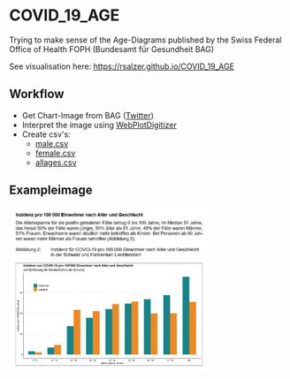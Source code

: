 # COVID_19_AGE
Trying to make sense of the Age-Diagrams published by the Swiss Federal Office of Health FOPH (Bundesamt für Gesundheit BAG)

See visualisation here: https://rsalzer.github.io/COVID_19_AGE

## Workflow
* Get Chart-Image from BAG (<a href="https://twitter.com/BAG_OFSP_UFSP">Twitter</a>)
* Interpret the image using <a href="https://automeris.io/WebPlotDigitizer/">WebPlotDigitizer</a>
* Create csv's:
  * <a href="male.csv">male.csv</a>
  * <a href="male.csv">female.csv</a>
  * <a href="male.csv">allages.csv</a>

## Exampleimage
<img src="https://github.com/rsalzer/COVID_19_AGE/blob/master/bagdiagrams/03-20.jpg" alt="OpenZH-logo" width="360"/>

